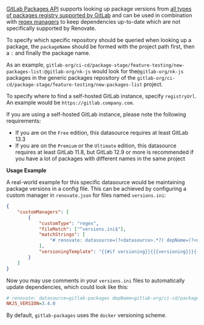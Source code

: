 [GitLab Packages API](https://docs.gitlab.com/ee/api/packages.html) supports looking up package versions from [all types of packages registry supported by GitLab](https://docs.gitlab.com/ee/user/packages/package_registry/index.html) and can be used in combination with [regex managers](../../manager/regex/index.md) to keep dependencies up-to-date which are not specifically supported by Renovate.

To specify which specific repository should be queried when looking up a package, the `packageName` should be formed with the project path first, then a `:` and finally the package name.

As an example, `gitlab-org/ci-cd/package-stage/feature-testing/new-packages-list:@gitlab-org/nk-js` would look for the`@gitlab-org/nk-js` packages in the generic packages repository of the `gitlab-org/ci-cd/package-stage/feature-testing/new-packages-list` project.

To specify where to find a self-hosted GitLab instance, specify `registryUrl`.
An example would be `https://gitlab.company.com`.

If you are using a self-hosted GitLab instance, please note the following requirements:

-   If you are on the `Free` edition, this datasource requires at least GitLab 13.3
-   If you are on the `Premium` or the `Ultimate` edition, this datasource requires at least GitLab 11.8, but GitLab 12.9 or more is recommended if you have a lot of packages with different names in the same project

**Usage Example**

A real-world example for this specific datasource would be maintaining package versions in a config file.
This can be achieved by configuring a custom manager in `renovate.json` for files named `versions.ini`:

```json
{
    "customManagers": [
        {
            "customType": "regex",
            "fileMatch": ["^versions.ini$"],
            "matchStrings": [
                "# renovate: datasource=(?<datasource>.*?) depName=(?<depName>.*?)( versioning=(?<versioning>.*?))?( registryUrl=(?<registryUrl>.*?))?\\s.*?_VERSION=(?<currentValue>.*)\\s"
            ],
            "versioningTemplate": "{{#if versioning}}{{{versioning}}}{{else}}semver{{/if}}"
        }
    ]
}
```

Now you may use comments in your `versions.ini` files to automatically update dependencies, which could look like this:

```ini
# renovate: datasource=gitlab-packages depName=gitlab-org/ci-cd/package-stage/feature-testing/new-packages-list:@gitlab-org/nk-js versioning=semver registryUrl=https://gitlab.com
NKJS_VERSION=3.4.0

```

By default, `gitlab-packages` uses the `docker` versioning scheme.
